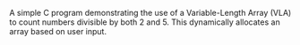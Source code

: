 A simple C program demonstrating the use of a Variable-Length Array (VLA) to count numbers divisible by both 2 and 5. This dynamically allocates an array based on user input.